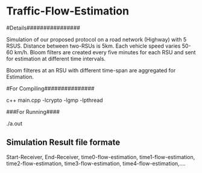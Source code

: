 # Traffic-Flow-Estimation
#Details################ 

Simulation of our proposed protocol on a road network (Highway) with 5 RSUS. Distance between two-RSUs is 5km.  Each vehicle speed varies 50-60 km/h. Bloom filters are created every five minutes for each RSU and sent for estimation at different time intervals.   

Bloom filteres at an RSU with different time-span  are aggregated for Estimation.  
 

#For Compiling###############
 
c++ main.cpp -lcrypto -lgmp -lpthread


###For Running####

./a.out

## Simulation Result file formate

Start-Receiver, End-Receiver, time0-flow-estimation, time1-flow-estimation, time2-flow-estimation, time3-flow-estimation, time4-flow-estimation,....
